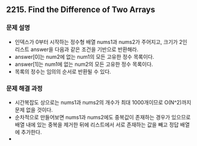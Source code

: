 ## 2215. Find the Difference of Two Arrays
### 문제 설명
- 인덱스가 0부터 시작하는 정수형 배열 nums1과 nums2가 주어지고, 크기가 2인 리스트 answer을 다음과 같은 조건을 기반으로 반환해라.
- answer[0]는 num2에 없는 num1의 모든 고유한 정수 목록이다.
- answer[1]는 num1에 없는 num2의 모든 고유한 정수 목록이다.
- 목록의 정수는 임의의 순서로 반환될 수 있다.
​
### 문제 해결 과정
- 시간복잡도 상으로는 nums1과 nums2의 개수가 최대 1000개이므로 O(N^2)까지 문제 없을 것이다.
- 순차적으로 만들어보면 nums1과 nums2에도 중복값이 존재하는 경우가 있으므로 배열 내에 있는 중복을 제거한 뒤에 리스트에서 서로 존재하는 값을 빼고 정답 배열에 추가한다.
-
